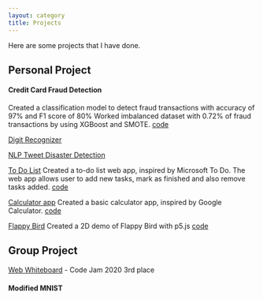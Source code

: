 ```yaml
---
layout: category
title: Projects
---
```

Here are some projects that I have done. 
## Personal Project

#### Credit Card Fraud Detection
Created a classification model to detect fraud transactions with accuracy of 97% and F1 score of 80%
Worked imbalanced dataset with 0.72% of fraud transactions by using XGBoost and SMOTE. [code](https://github.com/mytran2111/Credit_card_fraud_detection)

[Digit Recognizer](https://mytran2111.github.io/DigitRecognizer_web_demo/)

[NLP Tweet Disaster Detection]()

[To Do List](https://mytran2111.github.io/to_do_list/)
Created a to-do list web app, inspired by Microsoft To Do. The web app allows user to add new tasks, mark as finished and also remove tasks added. [code](https://github.com/mytran2111/to_do_list)

[Calculator app](https://mytran2111.github.io/calculator_app/)
Created a basic calculator app, inspired by Google Calculator. [code](https://github.com/mytran2111/calculator_app)

[Flappy Bird](https://mytran2111.github.io/flappy_bird/)
Created a 2D demo of Flappy Bird with p5.js [code](https://github.com/mytran2111/flappy_bird)

## Group Project

[Web Whiteboard](https://mytran2111.github.io/Code-Jam-2020/) - Code Jam 2020 3rd place

#### Modified MNIST 


